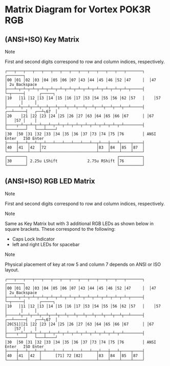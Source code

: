 # Matrix Diagram for Vortex POK3R RGB

## (ANSI+ISO) Key Matrix

> [!NOTE]
> First and second digits correspond to row and column indices, respectively.

```
┌───┬───┬───┬───┬───┬───┬───┬───┬───┬───┬───┬───┬───┬───────┐  ┌───────┐
│00 │01 │02 │03 │04 │05 │06 │07 │43 │44 │45 │46 │52 │47     │  │47     │ 2u Backspace
├───┴─┬─┴─┬─┴─┬─┴─┬─┴─┬─┴─┬─┴─┬─┴─┬─┴─┬─┴─┬─┴─┬─┴─┬─┴─┬─────┤  └─┬─────┤      ┌─────┐
│10   │11 │12 │13 │14 │15 │16 │17 │53 │54 │55 │56 │62 │57   │    │57   │      │     │
├─────┴┬──┴┬──┴┬──┴┬──┴┬──┴┬──┴┬──┴┬──┴┬──┴┬──┴┬──┴┬──┴─────┤ ┌──┴─────┤   ┌──┴┐67  │
│20    │21 │22 │23 │24 │25 │26 │27 │63 │64 │65 │66 │67      │ │67      │   │57 │    │
├────┬─┴─┬─┴─┬─┴─┬─┴─┬─┴─┬─┴─┬─┴─┬─┴─┬─┴─┬─┴─┬─┴─┬─┴────────┤ └────────┘   └───┴────┘
│30  │50 │31 │32 │33 │34 │35 │36 │37 │73 │74 │75 │76        │ ANSI Enter   ISO Enter
├────┼───┴┬──┴─┬─┴───┴───┴───┴───┴───┴──┬┴───┼───┴┬────┬────┤
│40  │41  │42  │72                      │83  │84  │85  │87  │
└────┴────┴────┴────────────────────────┴────┴────┴────┴────┘
┌────────┐                                       ┌──────────┐
│30      │ 2.25u LShift             2.75u RShift │76        │
└────────┘                                       └──────────┘
```

## (ANSI+ISO) RGB LED Matrix

> [!NOTE]
> First and second digits correspond to row and column indices, respectively.

> [!NOTE]
> Same as Key Matrix but with 3 additional RGB LEDs as shown below in square
> brackets. These correspond to the following:
> - Caps Lock Indicator
> - left and right LEDs for spacebar

> [!NOTE]
> Physical placement of key at row 5 and column 7 depends on ANSI or ISO
> layout.

```
┌───┬───┬───┬───┬───┬───┬───┬───┬───┬───┬───┬───┬───┬───────┐  ┌───────┐
│00 │01 │02 │03 │04 │05 │06 │07 │43 │44 │45 │46 │52 │47     │  │47     │ 2u Backspace
├───┴─┬─┴─┬─┴─┬─┴─┬─┴─┬─┴─┬─┴─┬─┴─┬─┴─┬─┴─┬─┴─┬─┴─┬─┴─┬─────┤  └─┬─────┤      ┌─────┐
│10   │11 │12 │13 │14 │15 │16 │17 │53 │54 │55 │56 │62 │57   │    │57   │      │     │
├─────┴┬──┴┬──┴┬──┴┬──┴┬──┴┬──┴┬──┴┬──┴┬──┴┬──┴┬──┴┬──┴─────┤ ┌──┴─────┤   ┌──┴┐67  │
│20[51]│21 │22 │23 │24 │25 │26 │27 │63 │64 │65 │66 │67      │ │67      │   │57 │    │
├────┬─┴─┬─┴─┬─┴─┬─┴─┬─┴─┬─┴─┬─┴─┬─┴─┬─┴─┬─┴─┬─┴─┬─┴────────┤ └────────┘   └───┴────┘
│30  │50 │31 │32 │33 │34 │35 │36 │37 │73 │74 │75 │76        │ ANSI Enter   ISO Enter
├────┼───┴┬──┴─┬─┴───┴───┴───┴───┴───┴──┬┴───┼───┴┬────┬────┤
│40  │41  │42  │      [71] 72 [82]      │83  │84  │85  │87  │
└────┴────┴────┴────────────────────────┴────┴────┴────┴────┘
```
